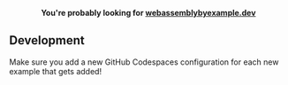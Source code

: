 <p align=center>
  <b>You're probably looking for <a href="https://webassemblybyexample.dev/">webassemblybyexample.dev</a></b>
</p>

## Development

Make sure you add a new GitHub Codespaces configuration for each new example that gets added!
